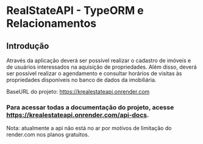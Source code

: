 # RealStateAPI - TypeORM e Relacionamentos

## Introdução

Através da aplicação deverá ser possível realizar o cadastro de imóveis e de usuários interessados na aquisição de propriedades. Além disso, deverá ser possível realizar o agendamento e consultar horários de visitas às propriedades disponíveis no banco de dados da imobiliária.

BaseURL do projeto: https://krealestateapi.onrender.com

### Para acessar todas a documentação do projeto, acesse https://krealestateapi.onrender.com/api-docs.
<p>Nota: atualmente a api não está no ar por motivos de limitação do render.com nos planos gratuitos.</p>
